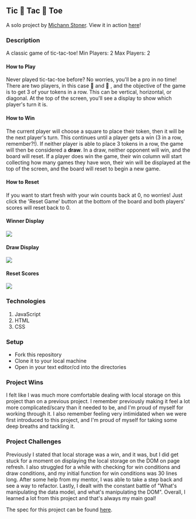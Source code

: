 ## Tic 🌸 Tac 🌼 Toe

A solo project by [Michann Stoner](https://github.com/michannstoner).
View it in action [here](https://michannstoner.github.io/tic-tac-toe/)!

### Description 
A classic game of tic-tac-toe!
Min Players: 2
Max Players: 2

#### How to Play
Never played tic-tac-toe before? No worries, you'll be a pro in no time! There are two players, in this case 🌸 and 🌼 , and the objective of the game is to get 3 of your tokens in a row. This can be vertical, horizontal, or diagonal. At the top of the screen, you'll see a display to show which player's turn it is.
#### How to Win
The current player will choose a square to place their token, then it will be the next player's turn. This continues until a player gets a win (3 in a row, remember?!). If neither player is able to place 3 tokens in a row, the game will then be considered a **draw**. In a draw, neither opponent will win, and the board will reset. If a player does win the game, their win column will start collecting how many games they have won, their win will be displayed at the top of the screen, and the board will reset to begin a new game. 
#### How to Reset 
If you want to start fresh with your win counts back at 0, no worries! Just click the 'Reset Game' button at the bottom of the board and both players' scores will reset back to 0. 

#### Winner Display
![](https://media.giphy.com/media/s7nbxn8etynQPnDBzT/giphy.gif)

#### Draw Display
![](https://media.giphy.com/media/DuI2ucB7Rlp9KtX4YP/giphy.gif)

#### Reset Scores
![](https://media.giphy.com/media/UZ18BW928znccPDgsZ/giphy.gif)

### Technologies

1. JavaScript
2. HTML
3. CSS

### Setup
- Fork this repository 
- Clone it to your local machine 
- Open in your text editor/cd into the directories 

### Project Wins 
I felt like I was much more comfortable dealing with local storage on this project than on a previous project. I remember previously making it feel a lot more complicated/scary than it needed to be, and I'm proud of myself for working through it. I also remember feeling very intimidated when we were first introduced to this project, and I'm proud of myself for taking some deep breaths and tackling it. 

### Project Challenges 
Previously I stated that local storage was a win, and it was, but I did get stuck for a moment on displaying the local storage on the DOM on page refresh. I also struggled for a while with checking for win conditions and draw conditions, and my initial function for win conditions was 30 lines long. After some help from my mentor, I was able to take a step back and see a way to refactor. Lastly, I dealt with the constant battle of "What's manipulating the data model, and what's manipulating the DOM". Overall, I learned a lot from this project and that's always my main goal! 


The spec for this project can be found [here](https://frontend.turing.io/projects/module-1/tic-tac-toe-solo.html).
